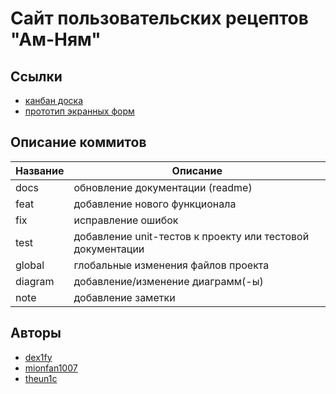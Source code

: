# Сайт пользовательских рецептов "Ам-Ням"
## Ссылки
- [канбан доска](https://miro.com/app/board/uXjVI0MyWY4=/?share_link_id=178683502333)
- [прототип экранных форм](https://www.figma.com/proto/eHObCO6Nn7NQxlqmlyzamr/Untitled?node-id=0-1&t=OjPpMaU99UXuK3uS-1)

## Описание коммитов  
| Название | Описание                                                             |  
| -------- | -------------------------------------------------------------------- |  
| docs     | обновление документации (readme)                                     |  
| feat     | добавление нового функционала                                        |  
| fix      | исправление ошибок                                                   |  
| test     | добавление unit-тестов к проекту или тестовой документации           |
| global   | глобальные изменения файлов проекта                                  |
| diagram  | добавление/изменение  диаграмм(-ы)                                   |
| note     | добавление заметки                                                   |
   
## Авторы
- [dex1fy](https://github.com/dex1fy)
- [mionfan1007](https://github.com/mionfan1007)
- [theun1c](https://github.com/theun1c)
